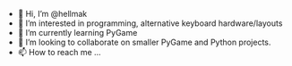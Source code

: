 - 👋 Hi, I’m @hellmak
- 👀 I’m interested in programming, alternative keyboard hardware/layouts
- 🌱 I’m currently learning PyGame
- 💞️ I’m looking to collaborate on smaller PyGame and Python projects.
- 📫 How to reach me ...

<!---
hellmak/hellmak is a ✨ special ✨ repository because its `README.md` (this file) appears on your GitHub profile.
You can click the Preview link to take a look at your changes.
--->
